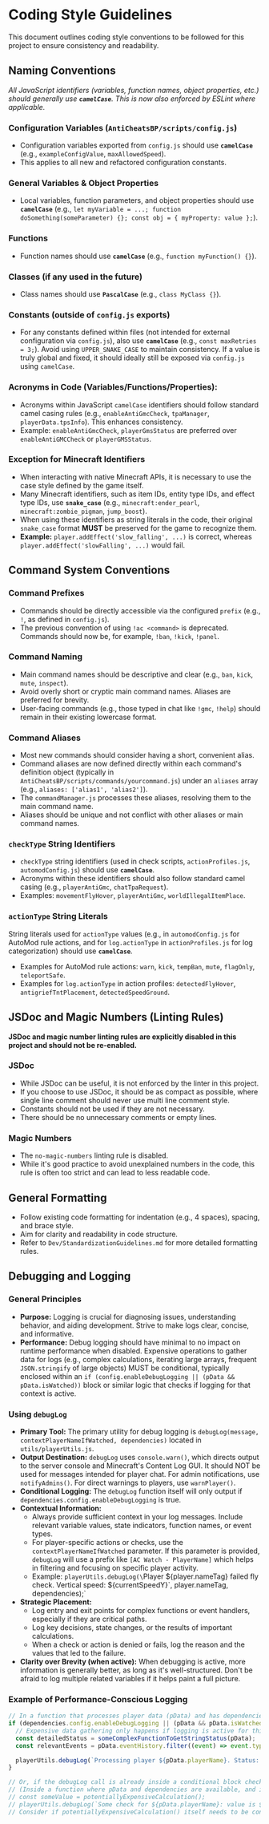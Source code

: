 # Coding Style Guidelines

This document outlines coding style conventions to be followed for this project to ensure consistency and readability.

## Naming Conventions

*All JavaScript identifiers (variables, function names, object properties, etc.) should generally use **`camelCase`**. This is now also enforced by ESLint where applicable.*

### Configuration Variables (`AntiCheatsBP/scripts/config.js`)

- Configuration variables exported from `config.js` should use **`camelCase`** (e.g., `exampleConfigValue`, `maxAllowedSpeed`).
- This applies to all new and refactored configuration constants.

### General Variables & Object Properties

- Local variables, function parameters, and object properties should use **`camelCase`** (e.g., `let myVariable = ...; function doSomething(someParameter) {}; const obj = { myProperty: value };`).

### Functions

- Function names should use **`camelCase`** (e.g., `function myFunction() {}`).

### Classes (if any used in the future)

- Class names should use **`PascalCase`** (e.g., `class MyClass {}`).

### Constants (outside of `config.js` exports)

- For any constants defined within files (not intended for external configuration via `config.js`), also use **`camelCase`** (e.g., `const maxRetries = 3;`). Avoid using `UPPER_SNAKE_CASE` to maintain consistency. If a value is truly global and fixed, it should ideally still be exposed via `config.js` using `camelCase`.

### Acronyms in Code (Variables/Functions/Properties):

- Acronyms within JavaScript `camelCase` identifiers should follow standard camel casing rules (e.g., `enableAntiGmcCheck`, `tpaManager`, `playerData.tpsInfo`). This enhances consistency.
- Example: `enableAntiGmcCheck`, `playerGmsStatus` are preferred over `enableAntiGMCCheck` or `playerGMSStatus`.

### Exception for Minecraft Identifiers

- When interacting with native Minecraft APIs, it is necessary to use the case style defined by the game itself.
- Many Minecraft identifiers, such as item IDs, entity type IDs, and effect type IDs, use **`snake_case`** (e.g., `minecraft:ender_pearl`, `minecraft:zombie_pigman`, `jump_boost`).
- When using these identifiers as string literals in the code, their original `snake_case` format **MUST** be preserved for the game to recognize them.
- **Example:** `player.addEffect('slow_falling', ...)` is correct, whereas `player.addEffect('slowFalling', ...)` would fail.

## Command System Conventions

### Command Prefixes

- Commands should be directly accessible via the configured `prefix` (e.g., `!`, as defined in `config.js`).
- The previous convention of using `!ac <command>` is deprecated. Commands should now be, for example, `!ban`, `!kick`, `!panel`.

### Command Naming

- Main command names should be descriptive and clear (e.g., `ban`, `kick`, `mute`, `inspect`).
- Avoid overly short or cryptic main command names. Aliases are preferred for brevity.
- User-facing commands (e.g., those typed in chat like `!gmc`, `!help`) should remain in their existing lowercase format.

### Command Aliases

- Most new commands should consider having a short, convenient alias.
- Command aliases are now defined directly within each command's definition object (typically in `AntiCheatsBP/scripts/commands/yourcommand.js`) under an `aliases` array (e.g., `aliases: ['alias1', 'alias2']`).
- The `commandManager.js` processes these aliases, resolving them to the main command name.
- Aliases should be unique and not conflict with other aliases or main command names.

### `checkType` String Identifiers

- `checkType` string identifiers (used in check scripts, `actionProfiles.js`, `automodConfig.js`) should use **`camelCase`**.
- Acronyms within these identifiers should also follow standard camel casing (e.g., `playerAntiGmc`, `chatTpaRequest`).
- Examples: `movementFlyHover`, `playerAntiGmc`, `worldIllegalItemPlace`.

### `actionType` String Literals

String literals used for `actionType` values (e.g., in `automodConfig.js` for AutoMod rule actions, and for `log.actionType` in `actionProfiles.js` for log categorization) should use **`camelCase`**.

- Examples for AutoMod rule actions: `warn`, `kick`, `tempBan`, `mute`, `flagOnly`, `teleportSafe`.
- Examples for `log.actionType` in action profiles: `detectedFlyHover`, `antigriefTntPlacement`, `detectedSpeedGround`.

## JSDoc and Magic Numbers (Linting Rules)

**JSDoc and magic number linting rules are explicitly disabled in this project and should not be re-enabled.**

### JSDoc

- While JSDoc can be useful, it is not enforced by the linter in this project.
- If you choose to use JSDoc, it should be as compact as possible, where single line comment should never use multi line comment style.
- Constants should not be used if they are not necessary.
- There should be no unnecessary comments or empty lines.

### Magic Numbers

- The `no-magic-numbers` linting rule is disabled.
- While it's good practice to avoid unexplained numbers in the code, this rule is often too strict and can lead to less readable code.

## General Formatting

- Follow existing code formatting for indentation (e.g., 4 spaces), spacing, and brace style.
- Aim for clarity and readability in code structure.
- Refer to `Dev/StandardizationGuidelines.md` for more detailed formatting rules.

## Debugging and Logging

### General Principles

- **Purpose:** Logging is crucial for diagnosing issues, understanding behavior, and aiding development. Strive to make logs clear, concise, and informative.
- **Performance:** Debug logging should have minimal to no impact on runtime performance when disabled. Expensive operations to gather data for logs (e.g., complex calculations, iterating large arrays, frequent `JSON.stringify` of large objects) MUST be conditional, typically enclosed within an `if (config.enableDebugLogging || (pData && pData.isWatched))` block or similar logic that checks if logging for that context is active.

### Using `debugLog`

- **Primary Tool:** The primary utility for debug logging is `debugLog(message, contextPlayerNameIfWatched, dependencies)` located in `utils/playerUtils.js`.
- **Output Destination:** `debugLog` uses `console.warn()`, which directs output to the server console and Minecraft's Content Log GUI. It should NOT be used for messages intended for player chat. For admin notifications, use `notifyAdmins()`. For direct warnings to players, use `warnPlayer()`.
- **Conditional Logging:** The `debugLog` function itself will only output if `dependencies.config.enableDebugLogging` is true.
- **Contextual Information:**
  - Always provide sufficient context in your log messages. Include relevant variable values, state indicators, function names, or event types.
  - For player-specific actions or checks, use the `contextPlayerNameIfWatched` parameter. If this parameter is provided, `debugLog` will use a prefix like `[AC Watch - PlayerName]` which helps in filtering and focusing on specific player activity.
  - Example: `playerUtils.debugLog(\`Player ${player.nameTag} failed fly check. Vertical speed: ${currentSpeedY}\`, player.nameTag, dependencies);`
- **Strategic Placement:**
  - Log entry and exit points for complex functions or event handlers, especially if they are critical paths.
  - Log key decisions, state changes, or the results of important calculations.
  - When a check or action is denied or fails, log the reason and the values that led to the failure.
- **Clarity over Brevity (when active):** When debugging is active, more information is generally better, as long as it's well-structured. Don't be afraid to log multiple related variables if it helps paint a full picture.

### Example of Performance-Conscious Logging

```javascript
// In a function that processes player data (pData) and has dependencies
if (dependencies.config.enableDebugLogging || (pData && pData.isWatched)) {
  // Expensive data gathering only happens if logging is active for this context
  const detailedStatus = someComplexFunctionToGetStringStatus(pData);
  const relevantEvents = pData.eventHistory.filter((event) => event.type === "critical").map((event) => event.id);

  playerUtils.debugLog(`Processing player ${pData.playerName}. Status: ${detailedStatus}. Critical Event IDs: ${JSON.stringify(relevantEvents)}.`, pData.playerName, dependencies);
}

// Or, if the debugLog call is already inside a conditional block checking for isWatched:
// (Inside a function where pData and dependencies are available, and isWatched has been checked)
// const someValue = potentiallyExpensiveCalculation();
// playerUtils.debugLog(`Some check for ${pData.playerName}: value is ${someValue}`, pData.playerName, dependencies);
// Consider if potentiallyExpensiveCalculation() itself needs to be conditional if it's very heavy.
```
